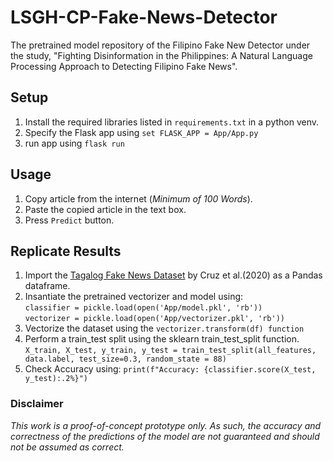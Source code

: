 # LSGH-CP-Fake-News-Detector
The pretrained model repository of the Filipino Fake New Detector under the study, "Fighting Disinformation in the Philippines: A Natural Language Processing Approach to Detecting Filipino Fake News".

## Setup
1. Install the required libraries listed in `requirements.txt` in a python venv.
2. Specify the Flask app using `set FLASK_APP = App/App.py`
3. run app using `flask run`

## Usage
1. Copy article from the internet (*Minimum of 100 Words*).
2. Paste the copied article in the text box.
3. Press `Predict` button.

## Replicate Results
1. Import the [Tagalog Fake News Dataset](https://github.com/jcblaisecruz02/Tagalog-fake-news) by Cruz et al.(2020) as a Pandas dataframe.
2. Insantiate the pretrained vectorizer and model using: <br>
`classifier = pickle.load(open('App/model.pkl', 'rb'))` <br>
`vectorizer = pickle.load(open('App/vectorizer.pkl', 'rb'))`
3. Vectorize the dataset using the `vectorizer.transform(df) function`
4. Perform a train_test split using the sklearn train_test_split function. <br>
`X_train, X_test, y_train, y_test = train_test_split(all_features, data.label, test_size=0.3, random_state = 88)`
5. Check Accuracy using: `print(f"Accuracy: {classifier.score(X_test, y_test):.2%}")`

### Disclaimer
<em>This work is a proof-of-concept prototype only. As such, the accuracy and correctness of the predictions of the model are not guaranteed and should not be assumed as correct. <em/>
